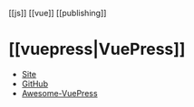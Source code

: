 [[js]] [[vue]] [[publishing]]

# [[vuepress|VuePress]]

- [Site](https://vuepress2.netlify.app/)
- [GitHub](https://github.com/vuepress/vuepress-next)
- [Awesome-VuePress](https://github.com/vuepress/awesome-vuepress)